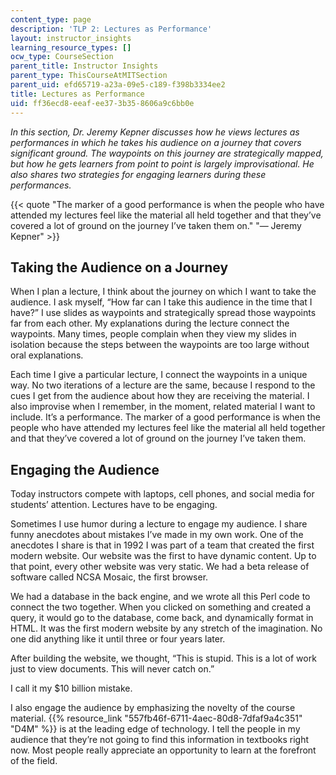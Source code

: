 ```yaml
---
content_type: page
description: 'TLP 2: Lectures as Performance'
layout: instructor_insights
learning_resource_types: []
ocw_type: CourseSection
parent_title: Instructor Insights
parent_type: ThisCourseAtMITSection
parent_uid: efd65719-a23a-09e5-c189-f398b3334ee2
title: Lectures as Performance
uid: ff36ecd8-eeaf-ee37-3b35-8606a9c6bb0e
---
```


_In this section, Dr. Jeremy Kepner discusses how he views lectures as performances in which he takes his audience on a journey that covers significant ground. The waypoints on this journey are strategically mapped, but how he gets learners from point to point is largely improvisational. He also shares two strategies for engaging learners during these performances._

{{< quote "The marker of a good performance is when the people who have attended my lectures feel like the material all held together and that they’ve covered a lot of ground on the journey I’ve taken them on." "— Jeremy Kepner" >}}

Taking the Audience on a Journey
--------------------------------

When I plan a lecture, I think about the journey on which I want to take the audience. I ask myself, “How far can I take this audience in the time that I have?” I use slides as waypoints and strategically spread those waypoints far from each other. My explanations during the lecture connect the waypoints. Many times, people complain when they view my slides in isolation because the steps between the waypoints are too large without oral explanations.

Each time I give a particular lecture, I connect the waypoints in a unique way. No two iterations of a lecture are the same, because I respond to the cues I get from the audience about how they are receiving the material. I also improvise when I remember, in the moment, related material I want to include. It’s a performance. The marker of a good performance is when the people who have attended my lectures feel like the material all held together and that they’ve covered a lot of ground on the journey I’ve taken them.

Engaging the Audience
---------------------

Today instructors compete with laptops, cell phones, and social media for students’ attention. Lectures have to be engaging.

Sometimes I use humor during a lecture to engage my audience. I share funny anecdotes about mistakes I’ve made in my own work. One of the anecdotes I share is that in 1992 I was part of a team that created the first modern website. Our website was the first to have dynamic content. Up to that point, every other website was very static. We had a beta release of software called NCSA Mosaic, the first browser.

We had a database in the back engine, and we wrote all this Perl code to connect the two together. When you clicked on something and created a query, it would go to the database, come back, and dynamically format in HTML. It was the first modern website by any stretch of the imagination. No one did anything like it until three or four years later.

After building the website, we thought, “This is stupid. This is a lot of work just to view documents. This will never catch on.”

I call it my $10 billion mistake.

I also engage the audience by emphasizing the novelty of the course material. {{% resource_link "557fb46f-6711-4aec-80d8-7dfaf9a4c351" "D4M" %}} is at the leading edge of technology. I tell the people in my audience that they’re not going to find this information in textbooks right now. Most people really appreciate an opportunity to learn at the forefront of the field.